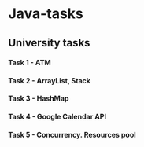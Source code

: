 # Java-tasks
University tasks
---
#### Task 1 - ATM 
#### Task 2 - ArrayList, Stack
#### Task 3 - HashMap
#### Task 4 - Google Calendar API
#### Task 5 - Concurrency. Resources pool

